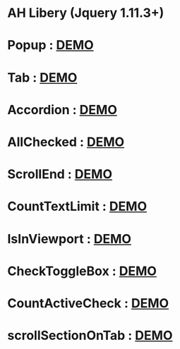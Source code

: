 # AH Libery (Jquery 1.11.3+)
# Popup : [DEMO](https://codepen.io/95kds/pen/MWLWRxM)
# Tab : [DEMO](https://codepen.io/95kds/pen/WNPbJpX)
# Accordion : [DEMO](https://codepen.io/95kds/pen/LYqVGdY)
# AllChecked : [DEMO](https://codepen.io/95kds/pen/qBgdbwd)
# ScrollEnd : [DEMO](https://codepen.io/95kds/pen/LYqVNvz)
# CountTextLimit : [DEMO](https://codepen.io/95kds/pen/RwvPGVW)
# IsInViewport : [DEMO](https://codepen.io/95kds/pen/zYeGoJB)
# CheckToggleBox : [DEMO](https://codepen.io/95kds/pen/dyaovZy)
# CountActiveCheck : [DEMO](https://codepen.io/95kds/pen/NWoqjPz)
# scrollSectionOnTab : [DEMO](https://codepen.io/95kds/pen/vYbOwoR)
